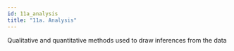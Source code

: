 ```yaml
---
id: 11a_analysis
title: "11a. Analysis"
---
```

Qualitative and quantitative methods used to draw inferences from the data